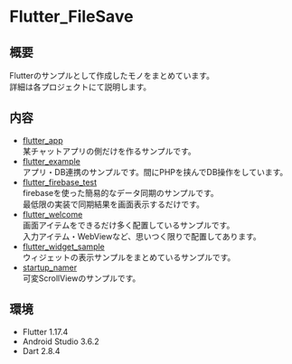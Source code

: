 # Flutter_FileSave  
  
## 概要  
 Flutterのサンプルとして作成したモノをまとめています。  
 詳細は各プロジェクトにて説明します。  
  
## 内容  
 - [flutter_app](https://github.com/HasegawaTakatune/Flutter_FileSave/tree/master/flutter_app)  
 某チャットアプリの側だけを作るサンプルです。  
 - [flutter_example](https://github.com/HasegawaTakatune/Flutter_FileSave/tree/master/flutter_example)  
 アプリ・DB連携のサンプルです。間にPHPを挟んでDB操作をしています。  
 - [flutter_firebase_test](https://github.com/HasegawaTakatune/Flutter_FileSave/tree/master/flutter_firebase_test)  
 firebaseを使った簡易的なデータ同期のサンプルです。  
 最低限の実装で同期結果を画面表示するだけです。  
 - [flutter_welcome](https://github.com/HasegawaTakatune/Flutter_FileSave/tree/master/flutter_welcome)  
 画面アイテムをできるだけ多く配置しているサンプルです。  
 入力アイテム・WebViewなど、思いつく限りで配置してあります。  
 - [flutter_widget_sample](https://github.com/HasegawaTakatune/Flutter_FileSave/tree/master/flutter_widget_sample)  
 ウィジェットの表示サンプルをまとめているサンプルです。  
 - [startup_namer](https://github.com/HasegawaTakatune/Flutter_FileSave/tree/master/startup_namer)  
 可変ScrollViewのサンプルです。  
  
## 環境  
- Flutter 1.17.4  
- Android Studio 3.6.2  
- Dart 2.8.4  
